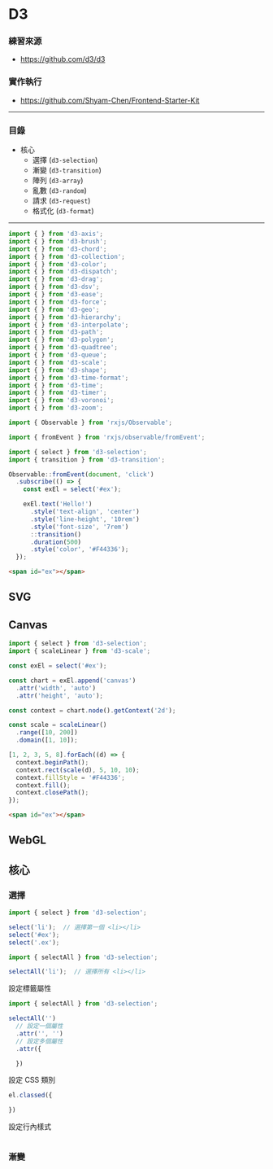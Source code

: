 # D3

### 練習來源
* https://github.com/d3/d3

### 實作執行
* https://github.com/Shyam-Chen/Frontend-Starter-Kit

***

### 目錄
* 核心
  * 選擇 (`d3-selection`)
  * 漸變 (`d3-transition`)
  * 陣列 (`d3-array`)
  * 亂數 (`d3-random`)
  * 請求 (`d3-request`)
  * 格式化 (`d3-format`)

***

```js
import { } from 'd3-axis';
import { } from 'd3-brush';
import { } from 'd3-chord';
import { } from 'd3-collection';
import { } from 'd3-color';
import { } from 'd3-dispatch';
import { } from 'd3-drag';
import { } from 'd3-dsv';
import { } from 'd3-ease';
import { } from 'd3-force';
import { } from 'd3-geo';
import { } from 'd3-hierarchy';
import { } from 'd3-interpolate';
import { } from 'd3-path';
import { } from 'd3-polygon';
import { } from 'd3-quadtree';
import { } from 'd3-queue';
import { } from 'd3-scale';
import { } from 'd3-shape';
import { } from 'd3-time-format';
import { } from 'd3-time';
import { } from 'd3-timer';
import { } from 'd3-voronoi';
import { } from 'd3-zoom';
```

```js
import { Observable } from 'rxjs/Observable';

import { fromEvent } from 'rxjs/observable/fromEvent';

import { select } from 'd3-selection';
import { transition } from 'd3-transition';

Observable::fromEvent(document, 'click')
  .subscribe(() => {
    const exEl = select('#ex');

    exEl.text('Hello!')
      .style('text-align', 'center')
      .style('line-height', '10rem')
      .style('font-size', '7rem')
      ::transition()
      .duration(500)
      .style('color', '#F44336');
  });
```

```html
<span id="ex"></span>
```

## SVG

## Canvas

```js
import { select } from 'd3-selection';
import { scaleLinear } from 'd3-scale';

const exEl = select('#ex');

const chart = exEl.append('canvas')
  .attr('width', 'auto')
  .attr('height', 'auto');

const context = chart.node().getContext('2d');

const scale = scaleLinear()
  .range([10, 200])
  .domain([1, 10]);

[1, 2, 3, 5, 8].forEach((d) => {
  context.beginPath();
  context.rect(scale(d), 5, 10, 10);
  context.fillStyle = '#F44336';
  context.fill();
  context.closePath();
});
```

```html
<span id="ex"></span>
```

## WebGL


## 核心

### 選擇

```js
import { select } from 'd3-selection';

select('li');  // 選擇第一個 <li></li>
select('#ex');
select('.ex');
```

```js
import { selectAll } from 'd3-selection';

selectAll('li');  // 選擇所有 <li></li>
```

設定標籤屬性

```js
import { selectAll } from 'd3-selection';

selectAll('')
  // 設定一個屬性
  .attr('', '')
  // 設定多個屬性
  .attr({

  })
```

設定 CSS 類別

```js
el.classed({

})
```

設定行內樣式

```js

```

### 漸變
